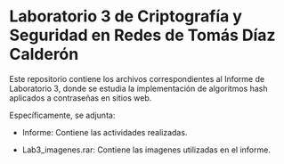 # Laboratorio 3 de Criptografía y Seguridad en Redes de Tomás Díaz Calderón

Este repositorio contiene los archivos correspondientes al Informe de Laboratorio 3, donde se estudia la implementación de algoritmos hash aplicados a contraseñas en sitios web.

Específicamente, se adjunta:

- Informe: Contiene las actividades realizadas.

- Lab3_imagenes.rar: Contiene las imagenes utilizadas en el informe.
